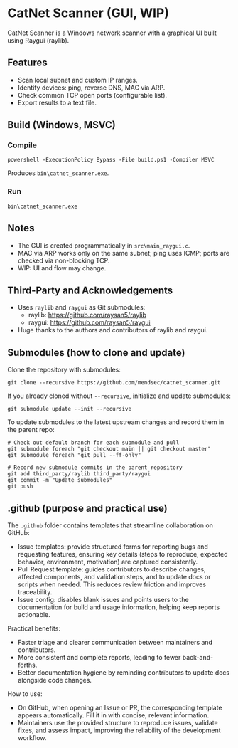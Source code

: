 # CatNet Scanner (GUI, WIP)

CatNet Scanner is a Windows network scanner with a graphical UI built using Raygui (raylib).

## Features

- Scan local subnet and custom IP ranges.
- Identify devices: ping, reverse DNS, MAC via ARP.
- Check common TCP open ports (configurable list).
- Export results to a text file.

## Build (Windows, MSVC)

### Compile

```
powershell -ExecutionPolicy Bypass -File build.ps1 -Compiler MSVC
```

Produces `bin\catnet_scanner.exe`.

### Run

```
bin\catnet_scanner.exe
```

## Notes

- The GUI is created programmatically in `src\main_raygui.c`.
- MAC via ARP works only on the same subnet; ping uses ICMP; ports are checked via non-blocking TCP.
- WIP: UI and flow may change.

## Third-Party and Acknowledgements

- Uses `raylib` and `raygui` as Git submodules:
  - raylib: https://github.com/raysan5/raylib
  - raygui: https://github.com/raysan5/raygui
- Huge thanks to the authors and contributors of raylib and raygui.

## Submodules (how to clone and update)

Clone the repository with submodules:

```
git clone --recursive https://github.com/mendsec/catnet_scanner.git
```

If you already cloned without `--recursive`, initialize and update submodules:

```
git submodule update --init --recursive
```

To update submodules to the latest upstream changes and record them in the parent repo:

```
# Check out default branch for each submodule and pull
git submodule foreach "git checkout main || git checkout master"
git submodule foreach "git pull --ff-only"

# Record new submodule commits in the parent repository
git add third_party/raylib third_party/raygui
git commit -m "Update submodules"
git push
```

## .github (purpose and practical use)

The `.github` folder contains templates that streamline collaboration on GitHub:

- Issue templates: provide structured forms for reporting bugs and requesting features, ensuring key details (steps to reproduce, expected behavior, environment, motivation) are captured consistently.
- Pull Request template: guides contributors to describe changes, affected components, and validation steps, and to update docs or scripts when needed. This reduces review friction and improves traceability.
- Issue config: disables blank issues and points users to the documentation for build and usage information, helping keep reports actionable.

Practical benefits:
- Faster triage and clearer communication between maintainers and contributors.
- More consistent and complete reports, leading to fewer back-and-forths.
- Better documentation hygiene by reminding contributors to update docs alongside code changes.

How to use:
- On GitHub, when opening an Issue or PR, the corresponding template appears automatically. Fill it in with concise, relevant information.
- Maintainers use the provided structure to reproduce issues, validate fixes, and assess impact, improving the reliability of the development workflow.